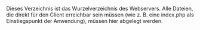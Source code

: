 Dieses Verzeichnis ist das Wurzelverzeichnis des Webservers. Alle Dateien, 
die direkt für den Client erreichbar sein müssen (wie z. B. eine index.php 
als Einstiegspunkt der Anwendung), müssen hier abgelegt werden.